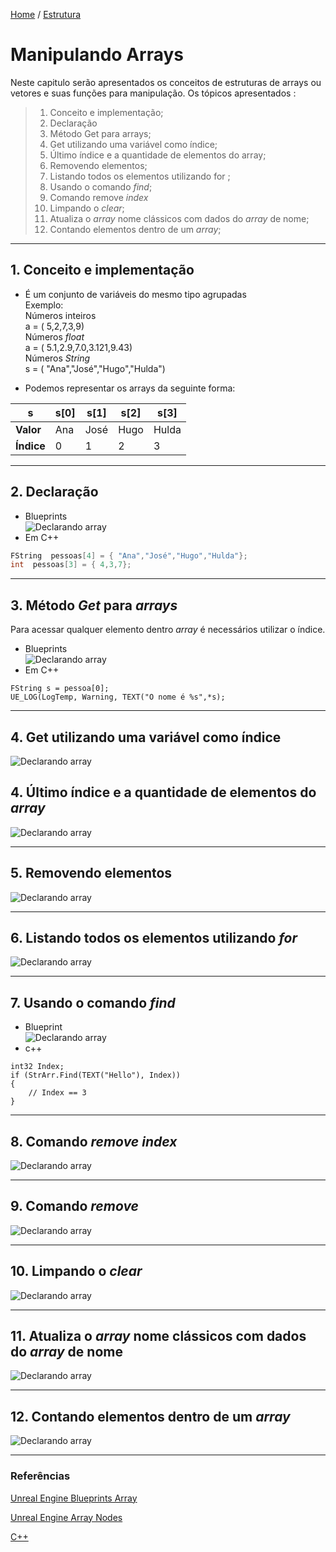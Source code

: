 [Home](https://myerco.github.io/unreal-engine) / [Estrutura](https://myerco.github.io/unreal-engine/1-estrutura.html)
# Manipulando Arrays

Neste capitulo serão apresentados os conceitos de estruturas de arrays ou vetores e
suas funções para manipulação.
Os tópicos apresentados :
> 1. Conceito e implementação;
> 1. Declaração
> 1. Método Get para arrays;
> 1. Get utilizando uma variável como índice;
> 1. Último índice e a quantidade de elementos do array;
> 1. Removendo elementos;
> 1. Listando todos os elementos utilizando for
;
> 1. Usando o comando *find*;
> 1. Comando remove *index*
> 1. Limpando o *clear*;
> 1. Atualiza o *array* nome clássicos com dados do *array* de nome;
> 1. Contando elementos dentro de um *array*;

***
## 1. Conceito e implementação
- É um conjunto de variáveis do mesmo tipo agrupadas  
Exemplo:  
Números inteiros  
a = ( 5,2,7,3,9)  
Números *float*  
a = ( 5.1,2.9,7.0,3.121,9.43)  
Números *String*  
s = ( "Ana","José","Hugo","Hulda")

- Podemos representar os arrays da seguinte forma:

| s |  s[0] |s[1]   |s[2]    | s[3]  |
|---|---|---|---|---|
|**Valor**|Ana|José|Hugo|Hulda|
|**Índice**|  0 | 1  | 2  | 3  |

***
## 2. Declaração
- Blueprints  
![Declarando array](../imagens/bp_array_1.png)
- Em C++  
```cpp
FString  pessoas[4] = { "Ana","José","Hugo","Hulda"};
int  pessoas[3] = { 4,3,7};
```
***
## 3. Método *Get* para *arrays*
Para acessar qualquer elemento dentro *array* é necessários utilizar o índice.  

- Blueprints  
![Declarando array](../imagens/bp_array_2.png)
- Em C++  
```
FString s = pessoa[0];
UE_LOG(LogTemp, Warning, TEXT("O nome é %s",*s);
```  

***
## 4. Get utilizando uma variável como índice
![Declarando array](../imagens/bp_array_3.png)

## 4. Último índice e a quantidade de elementos do *array*
![Declarando array](../imagens/bp_array_4.png)
***
## 5. Removendo elementos
![Declarando array](../imagens/bp_array_5.png)
***
## 6. Listando todos os elementos utilizando *for*
![Declarando array](../imagens/bp_array_6.png)
***
## 7. Usando o comando *find*
- Blueprint  
![Declarando array](../imagens/bp_array_7.png)
- c++
```
int32 Index;
if (StrArr.Find(TEXT("Hello"), Index))
{
    // Index == 3
}
```
***
## 8. Comando *remove index*
![Declarando array](../imagens/bp_array_8.png)
***
## 9. Comando *remove*
![Declarando array](../imagens/bp_array_9.png)
***
## 10. Limpando o *clear*
![Declarando array](../imagens/bp_array_10.png)
***
## 11. Atualiza o *array* **nome clássicos** com dados do *array* de **nome**

![Declarando array](../imagens/bp_array_11.png)
***
## 12. Contando elementos dentro de um *array*
![Declarando array](../imagens/bp_array_12.png)
***
### Referências

[Unreal Engine Blueprints Array](https://docs.unrealengine.com/en-US/Engine/Blueprints/UserGuide/Arrays/index.html)

[Unreal Engine Array Nodes](https://docs.unrealengine.com/en-US/Engine/Blueprints/UserGuide/Arrays/ArrayNodes/index.html)

[C++](https://www.codegrepper.com/code-examples/cpp/ue4+c%2B%2B+array)
